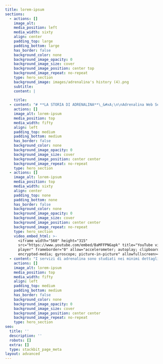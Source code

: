 ```yaml
---
title: lorem-ipsum
sections:
  - actions: []
    image_alt: ‏‏‎ ‎
    media_position: left
    media_width: sixty
    align: center
    padding_top: large
    padding_bottom: large
    has_border: false
    background_color: none
    background_image_opacity: 0
    background_image_size: cover
    background_image_position: center top
    background_image_repeat: no-repeat
    type: hero_section
    background_image: images/adrenalina's history (4).png
    subtitle: ‏‏‎ ‎
    content: |
      ‏‏‎ ‎
    title: ‏‏‎ ‎
  - content: "# **LA STORIA DI ADRENALINA**\_&#xA;\n\nAdrenalina Web Services nacque come idea tra i banchi universitari dell'università di Parma. Due studenti squattrinati, in ritardo con gli esami, sempre di fretta, stavano ragionando sul modo per aiutare la gente ad andare online e su come far spiegare al mondo in modo semplice l'importanza di internet in tutte le sue sfaccettature. Dopo anni di studi sul mercato e ricerca di personale alla fine l'idea di Adrenalina iniziò a prendere forma. Ad oggi il team è diventato una vera e propria famiglia e il rapporto con ogni singolo cliente cresce di giorno in giorno. Noi amiamo chiamare questi rapporti l'amore che abbiamo creato.\_\n"
    actions: []
    image_alt: lorem-ipsum
    media_position: top
    media_width: fifty
    align: left
    padding_top: medium
    padding_bottom: medium
    has_border: false
    background_color: none
    background_image_opacity: 0
    background_image_size: cover
    background_image_position: center center
    background_image_repeat: no-repeat
    type: hero_section
  - actions: []
    image_alt: lorem-ipsum
    media_position: top
    media_width: sixty
    align: center
    padding_top: none
    padding_bottom: none
    has_border: false
    background_color: none
    background_image_opacity: 0
    background_image_size: cover
    background_image_position: center center
    background_image_repeat: no-repeat
    type: hero_section
    video_embed_html: >-
      <iframe width="560" height="315"
      src="https://www.youtube.com/embed/BaMFFPNGapk" title="YouTube video
      player" frameborder="0" allow="accelerometer; autoplay; clipboard-write;
      encrypted-media; gyroscope; picture-in-picture" allowfullscreen></iframe>
  - content: "I servizi di adrenalina sono studiati nei minimi dettagli da esperti del settore, l'equipe ti seguirà passo\_passo\_in ogni cosa tu voglia fare. Adrenalina non è semplicemente\_un' azienda\_di marketing, è il posto in cui ti senti sicuro in un mondo nuovo e spaventoso come quello online.\_  \n"
    actions: []
    image_alt: lorem-ipsum
    media_position: top
    media_width: fifty
    align: left
    padding_top: medium
    padding_bottom: medium
    has_border: false
    background_color: none
    background_image_opacity: 0
    background_image_size: cover
    background_image_position: center center
    background_image_repeat: no-repeat
    type: hero_section
seo:
  title: ''
  description: ''
  robots: []
  extra: []
  type: stackbit_page_meta
layout: advanced
---
```

